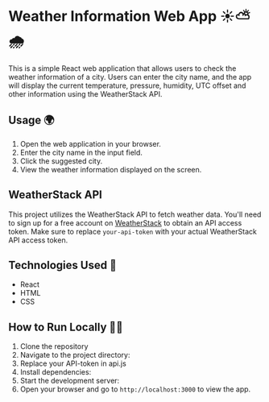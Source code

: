 # Weather Information Web App ☀️⛅️🌧️

This is a simple React web application that allows users to check the weather information of a city. Users can enter the city name, and the app will display the current temperature, pressure, humidity, UTC offset and other information using the WeatherStack API.

## Usage 🌍

1. Open the web application in your browser.
2. Enter the city name in the input field.
3. Click the suggested city.
4. View the weather information displayed on the screen.

## WeatherStack API

This project utilizes the WeatherStack API to fetch weather data.
You'll need to sign up for a free account on [WeatherStack](https://weatherstack.com/) to obtain an API access token.
Make sure to replace `your-api-token` with your actual WeatherStack API access token.

## Technologies Used 🚀

- React
- HTML
- CSS

## How to Run Locally 🏃‍♂️

1. Clone the repository
2. Navigate to the project directory:
3. Replace your API-token in api.js
4. Install dependencies:
5. Start the development server:
6. Open your browser and go to `http://localhost:3000` to view the app.
